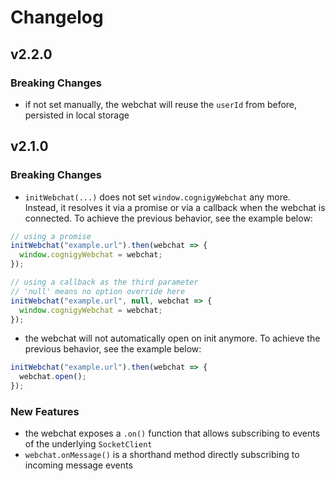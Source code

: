 # Changelog

## v2.2.0

### Breaking Changes

- if not set manually, the webchat will reuse the `userId` from before, persisted in local storage

## v2.1.0

### Breaking Changes

- `initWebchat(...)` does not set `window.cognigyWebchat` any more. Instead, it resolves it via a promise or via a callback when the webchat is connected. To achieve the previous behavior, see the example below:

```javascript
// using a promise
initWebchat("example.url").then(webchat => {
  window.cognigyWebchat = webchat;
});

// using a callback as the third parameter
// 'null' means no option override here
initWebchat("example.url", null, webchat => {
  window.cognigyWebchat = webchat;
});
```

- the webchat will not automatically open on init anymore. To achieve the previous behavior, see the example below:

```javascript
initWebchat("example.url").then(webchat => {
  webchat.open();
});
```

### New Features

- the webchat exposes a `.on()` function that allows subscribing to events of the underlying `SocketClient`
- `webchat.onMessage()` is a shorthand method directly subscribing to incoming message events
